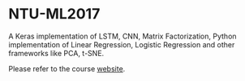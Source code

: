 # NTU-ML2017
A Keras implementation of LSTM, CNN, Matrix Factorization, Python implementation of Linear Regression, Logistic Regression and other frameworks like PCA, t-SNE.

Please refer to the course [website](http://speech.ee.ntu.edu.tw/~tlkagk/courses_ML17_2.html).
